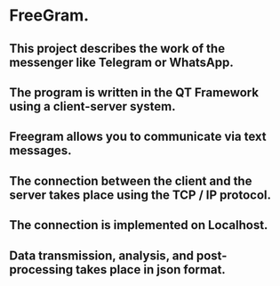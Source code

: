 # FreeGram.
## This project describes the work of the messenger like Telegram or WhatsApp.
## The program is written in the QT Framework using a client-server system.
## Freegram allows you to communicate via text messages.
## The connection between the client and the server takes place using the TCP / IP protocol.
## The connection is implemented on Localhost.
## Data transmission, analysis, and post-processing takes place in json format.
